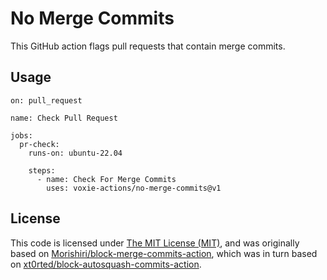 # No Merge Commits

This GitHub action flags pull requests that contain merge commits.


## Usage

```
on: pull_request

name: Check Pull Request

jobs:
  pr-check:
    runs-on: ubuntu-22.04

    steps:
      - name: Check For Merge Commits
        uses: voxie-actions/no-merge-commits@v1
```

## License

This code is licensed under [The MIT License (MIT)](LICENSE), and was originally based on [Morishiri/block-merge-commits-action](https://github.com/Morishiri/block-merge-commits-action), which was in turn based on [xt0rted/block-autosquash-commits-action](https://github.com/xt0rted/block-autosquash-commits-action).
